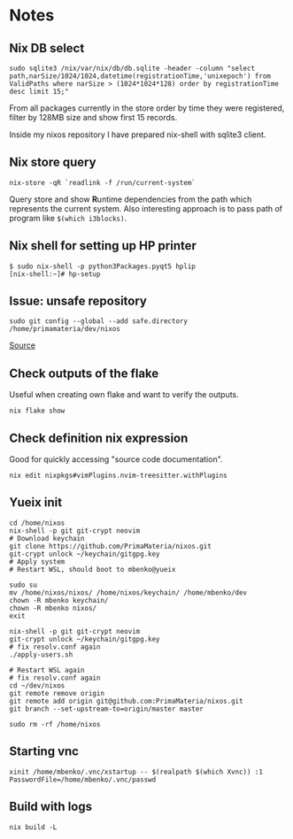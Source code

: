 # Notes

## Nix DB select

```
sudo sqlite3 /nix/var/nix/db/db.sqlite -header -column "select path,narSize/1024/1024,datetime(registrationTime,'unixepoch') from ValidPaths where narSize > (1024*1024*128) order by registrationTime desc limit 15;"
```

From all packages currently in the store order by time they were registered, filter by 128MB size and show first 15 records.

Inside my nixos repository I have prepared nix-shell with sqlite3 client.

## Nix store query

```
nix-store -qR `readlink -f /run/current-system`
```

Query store and show **R**untime dependencies from the path which represents the current system.
Also interesting approach is to pass path of program like `$(which i3blocks)`.

## Nix shell for setting up HP printer

```
$ sudo nix-shell -p python3Packages.pyqt5 hplip
[nix-shell:~]# hp-setup
```

## Issue: unsafe repository

```
sudo git config --global --add safe.directory /home/primamateria/dev/nixos
```

[Source](https://github.com/NixOS/nixpkgs/issues/169193)

## Check outputs of the flake

Useful when creating own flake and want to verify the outputs.

```
nix flake show
```

## Check definition nix expression

Good for quickly accessing "source code documentation".

```
nix edit nixpkgs#vimPlugins.nvim-treesitter.withPlugins
```

## Yueix init

```
cd /home/nixos
nix-shell -p git git-crypt neovim
# Download keychain
git clone https://github.com/PrimaMateria/nixos.git
git-crypt unlock ~/keychain/gitgpg.key
# Apply system
# Restart WSL, should boot to mbenko@yueix

sudo su
mv /home/nixos/nixos/ /home/nixos/keychain/ /home/mbenko/dev
chown -R mbenko keychain/
chown -R mbenko nixos/
exit

nix-shell -p git git-crypt neovim
git-crypt unlock ~/keychain/gitgpg.key
# fix resolv.conf again
./apply-users.sh

# Restart WSL again
# fix resolv.conf again
cd ~/dev/nixos
git remote remove origin
git remote add origin git@github.com:PrimaMateria/nixos.git
git branch --set-upstream-to=origin/master master

sudo rm -rf /home/nixos
```

## Starting vnc

```
xinit /home/mbenko/.vnc/xstartup -- $(realpath $(which Xvnc)) :1 PasswordFile=/home/mbenko/.vnc/passwd
```

## Build with logs

```
nix build -L
```
